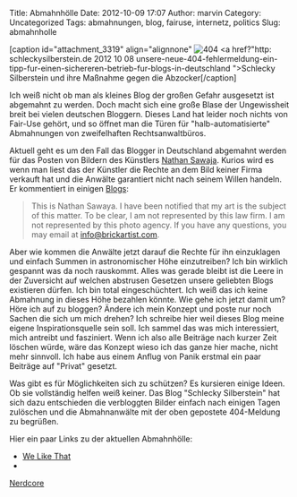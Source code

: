 Title: Abmahnhölle
Date: 2012-10-09 17:07
Author: marvin
Category: Uncategorized
Tags: abmahnungen, blog, fairuse, internetz, politics
Slug: abmahnholle

[caption id="attachment\_3319" align="alignnone"
![404]({filename}/images/404.png)
<a href?"http: schleckysilberstein.de 2012 10 08 unsere-neue-404-fehlermeldung-ein-tipp-fur-einen-sichereren-betrieb-fur-blogs-in-deutschland ">Schlecky
Silberstein</a> und ihre Maßnahme gegen die Abzocker[/caption]

Ich weiß nicht ob man als kleines Blog der großen Gefahr ausgesetzt ist
abgemahnt zu werden. Doch macht sich eine große Blase der Ungewissheit
breit bei vielen deutschen Bloggern. Dieses Land hat leider noch nichts
von Fair-Use gehört, und so öffnet man die Türen für
"halb-automatisierte" Abmahnungen von zweifelhaften Rechtsanwaltbüros.

Aktuell geht es um den Fall das Blogger in Deutschland abgemahnt werden
für das Posten von Bildern des Künstlers [Nathan
Sawaja](http://brickartist.com/). Kurios wird es wenn man liest das der
Künstler die Rechte an dem Bild keiner Firma verkauft hat und die
Anwälte garantiert nicht nach seinem Willen handeln. Er kommentiert in
einigen
[Blogs](http://www.crackajack.de/2012/10/03/lego-artist-is-not-represented-by-this-law-firm-not-represented-by-this-photo-agency/):

> This is Nathan Sawaya. I have been notified that my art is the subject
> of this matter. To be clear, I am not represented by this law firm. I
> am not represented by this photo agency. If you have any questions,
> you may email at info@brickartist.com.

Aber wie kommen die Anwälte jetzt darauf die Rechte für ihn einzuklagen
und einfach Summen in astronomischer Höhe einzutreiben? Ich bin wirklich
gespannt was da noch rauskommt. Alles was gerade bleibt ist die Leere in
der Zuversicht auf welchen abstrusen Gesetzen unsere geliebten Blogs
existieren dürfen. Ich bin total eingeschüchtert. Ich weiß das ich keine
Abmahnung in dieses Höhe bezahlen könnte. Wie gehe ich jetzt damit um?
Höre ich auf zu bloggen? Ändere ich mein Konzept und poste nur noch
Sachen die sich um mich drehen? Ich schreibe hier weil dieses Blog meine
eigene Inspirationsquelle sein soll. Ich sammel das was mich
interessiert, mich antreibt und fasziniert. Wenn ich also alle Beiträge
nach kurzer Zeit löschen würde, wäre das Konzept wieso ich das ganze
hier mache, nicht mehr sinnvoll. Ich habe aus einem Anflug von Panik
erstmal ein paar Beiträge auf "Privat" gesetzt.

Was gibt es für Möglichkeiten sich zu schützen? Es kursieren einige
Ideen. Ob sie vollständig helfen weiß keiner. Das Blog "Schlecky
Silberstein" hat sich dazu entschieden die verbloggten Bilder einfach
nach einigen Tagen zulöschen und die Abmahnanwälte mit der oben
gepostete 404-Meldung zu begrüßen.

Hier ein paar Links zu der aktuellen Abmahnhölle:

- [We Like
That](http://www.welikethat.de/2012/10/01/abmahnung-jetzt-hats-uns-auch-erwischt/)  
-
[Nerdcore](http://www.crackajack.de/2012/10/02/blog-abmahnungen-fur-lego-kunst/)

